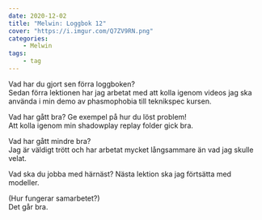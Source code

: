 ```yaml
---
date: 2020-12-02
title: "Melwin: Loggbok 12"
cover: "https://i.imgur.com/Q7ZV9RN.png"
categories: 
    - Melwin
tags:
    - tag
---
```


Vad har du gjort sen förra loggboken?  
Sedan förra lektionen har jag arbetat med att kolla igenom videos jag ska använda i min demo av phasmophobia till teknikspec kursen.

Vad har gått bra? Ge exempel på hur du löst problem!  
Att kolla igenom min shadowplay replay folder gick bra.

Vad har gått mindre bra?   
Jag är väldigt trött och har arbetat mycket långsammare än vad jag skulle velat.

Vad ska du jobba med härnäst? 
Nästa lektion ska jag förtsätta med modeller.

(Hur fungerar samarbetet?)  
Det går bra.

